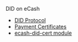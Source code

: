 DID on eCash

* [DID Protocol](https://github.com/hansekontor/did-protocol/blob/main/did-cert.md)
* [Payment Certificates](https://github.com/hansekontor/did-protocol/blob/main/paymentCertificate.md) 
* [ecash-did-cert module](https://www.npmjs.com/package/ecash-did-cert)